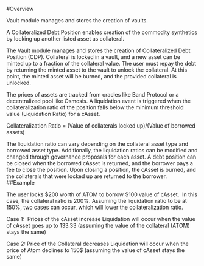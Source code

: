 #Overview

Vault module manages and stores the creation of vaults. 

A Collateralized Debt Position enables creation of the commodity synthetics by locking up another listed asset as collateral.

The Vault module manages and stores the creation of Collateralized Debt Position (CDP). Collateral is locked in a vault, and a new asset can be minted up to a fraction of the collateral value. The user must repay the debt by returning the minted asset to the vault to unlock the collateral. At this point, the minted asset will be burned, and the provided collateral is unlocked. 

The prices of assets are tracked from oracles like Band Protocol or a decentralized pool like Osmosis. A liquidation event is triggered when the collateralization ratio of the position falls below the minimum threshold value (Liquidation Ratio) for a cAsset.

Collateralization Ratio = (Value of collaterals locked up)/(Value of borrowed assets)

The liquidation ratio can vary depending on the collateral asset type and borrowed asset type. Additionally, the liquidation ratios can be modified and changed through governance proposals for each asset. A debt position can be closed when the borrowed cAsset is returned, and the borrower pays a fee to close the position. Upon closing a position, the cAsset is burned, and the collaterals that were locked up are returned to the borrower.
 
##Example

The user locks $200 worth of ATOM to borrow $100 value of cAsset. 
In this case, the collateral ratio is 200%. Assuming the liquidation ratio to be at 150%, two cases can occur, which will lower the collateralization ratio. 

Case 1:  Prices of the cAsset increase
Liquidation will occur when the value of cAsset goes up to 133.33 (assuming the value of the collateral (ATOM) stays the same)

Case 2: Price of the Collateral decreases
Liquidation will occur when the price of Atom declines to 150$ (assuming the value of cAsset stays the same)
